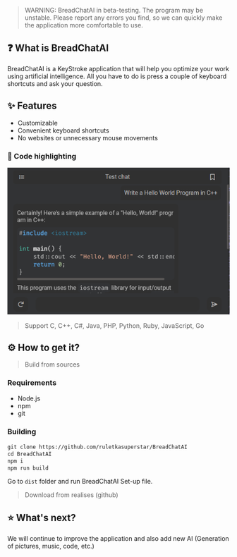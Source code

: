 > WARNING: BreadChatAI in beta-testing. The program may be unstable. Please report any errors you find, so we can quickly make the application more comfortable to use.

## ❓ What is BreadChatAI

BreadChatAI is a KeyStroke application that will help you optimize your work using artificial intelligence. All you have to do is press a couple of keyboard shortcuts and ask your question.

## ✨ Features

- Customizable
- Convenient keyboard shortcuts
- No websites or unnecessary mouse movements

### 🔴 Code highlighting

<img src="https://github.com/maksim-ruletov/bread-chat-ai/blob/release/screenshots/color_hightlighting.png">

> Support C, C++, C#, Java, PHP, Python, Ruby, JavaScript, Go

## ⚙️ How to get it?

> Build from sources

### Requirements

- Node.js
- npm
- git

### Building

```
git clone https://github.com/ruletkasuperstar/BreadChatAI
cd BreadChatAI
npm i
npm run build
```

Go to `dist` folder and run BreadChatAI Set-up file.

> Download from realises (github)

## ⭐ What's next?

We will continue to improve the application and also add new AI (Generation of pictures, music, code, etc.)
